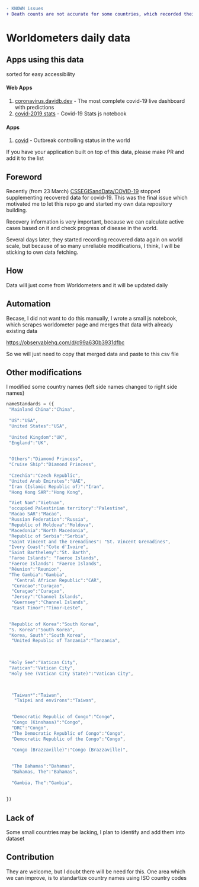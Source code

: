 ```diff
- KNOWN issues
+ Death counts are not accurate for some countries, which recorded their first death after 23 March. Fortunatelly historical data is also saved and I plan to merge it as well
```


# Worldometers daily data




## Apps using this data 
sorted for easy accessibility
#### Web Apps
1. [coronavirus.davidb.dev](https://coronavirus.davidb.dev) - The most complete covid-19 live dashboard with predictions
2. [covid-2019 stats](https://observablehq.com/@phantomydn/covid-2019-stats-country-state-selection) - Covid-19 Stats js notebook


#### Apps
1.  [covid](https://github.com/jsidew/covid#) - Outbreak controlling status in the world



If you have your application built on top of this data, please make PR and add it to the list


## Foreword

Recently (from 23 March) [CSSEGISandData/COVID-19](https://github.com/CSSEGISandData/COVID-19) stopped supplementing recovered data for covid-19.  This was the final issue which motivated me to let this repo go and started my own data repository building.

Recovery information is very important, because we can calculate active cases based on it and  check progress of disease in the world.

Several days later,  they started recording recovered data again on world scale, but because of so many unreliable modifications, I think, I will be sticking to own data fetching. 




## How

Data will just come from Worldometers and it will be updated daily

## Automation
Becase, I did not want to do this manually, I wrote a small js notebook, which scrapes worldometer page and merges that data with already existing data


https://observablehq.com/d/c99a630b3931dfbc

So we will just need to copy that merged data and paste to this csv file


## Other modifications

I  modified some country names (left side names changed to right side names)
```javascript
nameStandards = ({
 "Mainland China":"China",
  
 "US":"USA",
 "United States":"USA",
  
 "United Kingdom":"UK",
 "England":"UK",
  

 "Others":"Diamond Princess",
 "Cruise Ship":"Diamond Princess",
  
 "Czechia":"Czech Republic",
 "United Arab Emirates":"UAE",
 "Iran (Islamic Republic of)":"Iran",
 "Hong Kong SAR":"Hong Kong",

 "Viet Nam":"Vietnam",
 "occupied Palestinian territory":"Palestine",
 "Macao SAR":"Macao",
 "Russian Federation":"Russia",
 "Republic of Moldova":"Moldova",
 "Macedonia":"North Macedonia",
 "Republic of Serbia":"Serbia",
 "Saint Vincent and the Grenadines": "St. Vincent Grenadines",
 "Ivory Coast":"Cote d'Ivoire",
 "Saint Barthelemy":"St. Barth",
 "Faroe Islands": "Faeroe Islands",
 "Faeroe Islands": "Faeroe Islands",
 "Réunion":"Reunion",
 "The Gambia":"Gambia",
   "Central African Republic":"CAR",
  "Curacao":"Curaçao",
  "Curaçao":"Curaçao",
  "Jersey":"Channel Islands",
  "Guernsey":"Channel Islands",
  "East Timor":"Timor-Leste",

  
 "Republic of Korea":"South Korea",
 "S. Korea":"South Korea",
 "Korea, South":"South Korea",
  "United Republic of Tanzania":"Tanzania",
  

  
 "Holy See":"Vatican City",
 "Vatican":"Vatican City",
 "Holy See (Vatican City State)":"Vatican City",
  


  "Taiwan*":"Taiwan",
   "Taipei and environs":"Taiwan",

  
  "Democratic Republic of Congo":"Congo",
  "Congo (Kinshasa)":"Congo",
  "DRC":"Congo",
  "The Democratic Republic of Congo":"Congo",
  "Democratic Republic of the Congo":"Congo",
  
  "Congo (Brazzaville)":"Congo (Brazzaville)",
  

  "The Bahamas":"Bahamas", 
  "Bahamas, The":"Bahamas",
  
  "Gambia, The":"Gambia",
  
  
})
```

## Lack of 
Some small countries may be lacking, I plan to identify and add them into dataset

## Contribution
They are welcome, but I doubt there will be need for this. One area which we can improve, is to standartize country names using ISO country codes


